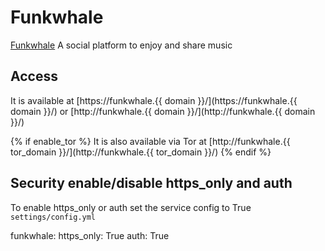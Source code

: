 # Funkwhale

[Funkwhale](https://Funkwhale.audio/en_US/) A social platform to enjoy and share music

## Access

It is available at [https://funkwhale.{{ domain }}/](https://funkwhale.{{ domain }}/) or [http://funkwhale.{{ domain }}/](http://funkwhale.{{ domain }}/)

{% if enable_tor %}
It is also available via Tor at [http://funkwhale.{{ tor_domain }}/](http://funkwhale.{{ tor_domain }}/)
{% endif %}

## Security enable/disable https_only and auth

To enable https_only or auth set the service config to True
`settings/config.yml`

funkwhale:
  https_only: True
  auth: True